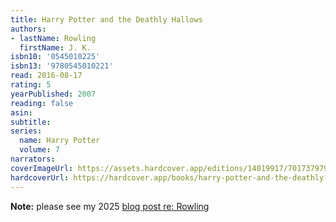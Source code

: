 ```yaml
---
title: Harry Potter and the Deathly Hallows
authors:
- lastName: Rowling
  firstName: J. K.
isbn10: '0545010225'
isbn13: '9780545010221'
read: 2016-08-17
rating: 5
yearPublished: 2007
reading: false
asin:
subtitle:
series:
  name: Harry Potter
  volume: 7
narrators:
coverImageUrl: https://assets.hardcover.app/editions/14019917/7017379795452299-58613224.jpg
hardcoverUrl: https://hardcover.app/books/harry-potter-and-the-deathly-hallows/editions/14019917
---
```


**Note:** please see my 2025 [blog post re: Rowling](/blog/2025/04/jk-rowling)
